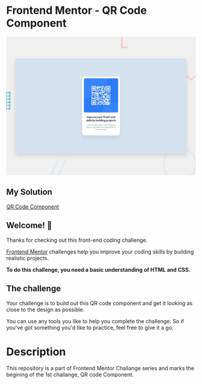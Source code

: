 # Frontend Mentor - QR Code Component

![Design preview for the QR code component coding challenge](./assets/preview.jpg)  

## My Solution  
[QR Code Component](https://prateek1789.github.io/frontend-mentor-qr-code-component/)  

## Welcome! 👋

Thanks for checking out this front-end coding challenge.

[Frontend Mentor](https://www.frontendmentor.io) challenges help you improve your coding skills by building realistic projects.

**To do this challenge, you need a basic understanding of HTML and CSS.**

## The challenge

Your challenge is to build out this QR code component and get it looking as close to the design as possible.

You can use any tools you like to help you complete the challenge. So if you've got something you'd like to practice, feel free to give it a go.

# Description
This repository is a part of Frontend Mentor Challange series and marks the begining of the 1st challange, QR code Component.     